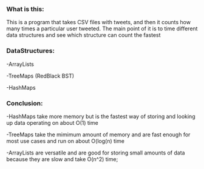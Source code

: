 ### What is this: 

This is a program that takes CSV files with tweets, and then it counts how many times a particular user tweeted. The main point of it is to time different data structures and see which structure can count the fastest


### DataStructures: 

-ArrayLists 

-TreeMaps (RedBlack BST) 

-HashMaps  

### Conclusion: 

-HashMaps take more memory but is the fastest way of storing and looking up data operating on about O(1) time 

-TreeMaps take the mimimum amount of memory and are fast enough for most use cases and run on about O(log(n) time 

-ArrayLists are versatile and are good for storing small amounts of data because they are slow and take O(n^2) time; 
